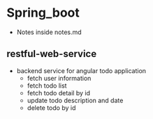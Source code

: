 # Spring_boot

- Notes inside notes.md

## restful-web-service
- backend service for angular todo application
  - fetch user information
  - fetch todo list
  - fetch todo detail by id
  - update todo description and date
  - delete todo by id
